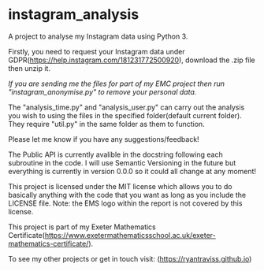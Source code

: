 # instagram_analysis
A project to analyse my Instagram data using Python 3.

Firstly, you need to request your Instagram data under GDPR(https://help.instagram.com/181231772500920), download the .zip file then unzip it.

*If you are sending me the files for part of my EMC project then run "instagram_anonymise.py" to remove your personal data.*

The "analysis_time.py" and "analysis_user.py" can carry out the analysis you wish to using the files in the specified folder(default current folder).
They require "util.py" in the same folder as them to function.

Please let me know if you have any suggestions/feedback!

The Public API is currently avalible in the docstring following each subroutine in the code.
I will use Semantic Versioning in the future but everything is currently in version 0.0.0 so it could all change at any moment!

This project is licensed under the MIT license which allows you to do basically anything with the code that you want as long as you include the LICENSE file.
Note: the EMS logo within the report is not covered by this license.

This project is part of my Exeter Mathematics Certificate(https://www.exetermathematicsschool.ac.uk/exeter-mathematics-certificate/).

To see my other projects or get in touch visit: (https://ryantraviss.github.io)
